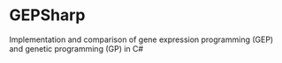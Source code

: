 # GEPSharp
Implementation and comparison of gene expression programming (GEP) and genetic programming (GP) in C#
